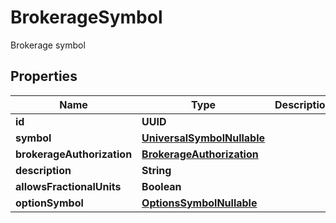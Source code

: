 

# BrokerageSymbol

Brokerage symbol

## Properties

| Name | Type | Description | Notes |
|------------ | ------------- | ------------- | -------------|
|**id** | **UUID** |  |  [optional] |
|**symbol** | [**UniversalSymbolNullable**](UniversalSymbolNullable.md) |  |  [optional] |
|**brokerageAuthorization** | [**BrokerageAuthorization**](BrokerageAuthorization.md) |  |  [optional] |
|**description** | **String** |  |  [optional] |
|**allowsFractionalUnits** | **Boolean** |  |  [optional] |
|**optionSymbol** | [**OptionsSymbolNullable**](OptionsSymbolNullable.md) |  |  [optional] |



